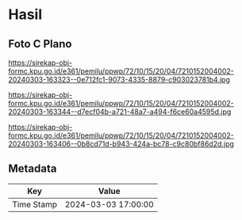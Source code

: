 # Hasil

## Foto C Plano

https://sirekap-obj-formc.kpu.go.id/e361/pemilu/ppwp/72/10/15/20/04/7210152004002-20240303-163323--0e712fc1-9073-4335-8879-c903023781b4.jpg

https://sirekap-obj-formc.kpu.go.id/e361/pemilu/ppwp/72/10/15/20/04/7210152004002-20240303-163344--d7ecf04b-a721-48a7-a494-f6ce60a4595d.jpg

https://sirekap-obj-formc.kpu.go.id/e361/pemilu/ppwp/72/10/15/20/04/7210152004002-20240303-163406--0b8cd71d-b943-424a-bc78-c9c80bf86d2d.jpg


## Metadata

| Key        | Value               |
| ---------- | ------------------- |
| Time Stamp | 2024-03-03 17:00:00 |



